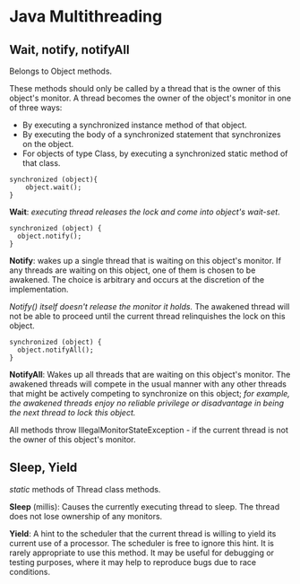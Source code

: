 # Java Multithreading
## Wait, notify, notifyAll

Belongs to Object methods.

These methods should only be called by a thread that is the owner of this object's monitor. A thread becomes the owner of the object's monitor in one of three ways:

* By executing a synchronized instance method of that object.
* By executing the body of a synchronized statement that synchronizes on the object.
* For objects of type Class, by executing a synchronized static method of that class.

```
synchronized (object){
    object.wait();
}
```
**Wait**: _executing thread releases the lock and come into object's wait-set_.

```
synchronized (object) {
  object.notify();
}
```
**Notify**: wakes up a single thread that is waiting on this object's monitor. 
If any threads are waiting on this object, one of them is chosen to be awakened. 
The choice is arbitrary and occurs at the discretion of the implementation. 

_Notify() itself doesn't release the monitor it holds._
The awakened thread will not be able to proceed until the current thread relinquishes the lock on this object. 

```
synchronized (object) {
  object.notifyAll();
}
```

**NotifyAll**: Wakes up all threads that are waiting on this object's monitor. 
The awakened threads will compete in the usual manner with any other threads that might be actively competing to synchronize on this object; _for example, the awakened threads enjoy no reliable privilege or disadvantage in being the next thread to lock this object._

All methods throw IllegalMonitorStateException - if the current thread is not the owner of this object's monitor.

## Sleep, Yield

 _static_ methods of Thread class methods.
 
 **Sleep** (millis): 
 Causes the currently executing thread to sleep. The thread does not lose ownership of any monitors.
 
 **Yield**:
 A hint to the scheduler that the current thread is willing to yield its current use of a processor. The scheduler is free to ignore this hint.
 It is rarely appropriate to use this method. It may be useful for debugging or testing purposes, where it may help to reproduce bugs due to race conditions. 
 
  
 
 
 

